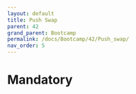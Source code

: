 ```yaml
---
layout: default
title: Push Swap
parent: 42
grand_parent: Bootcamp
permalink: /docs/Bootcamp/42/Push_swap/
nav_order: 5
---
```



# Mandatory